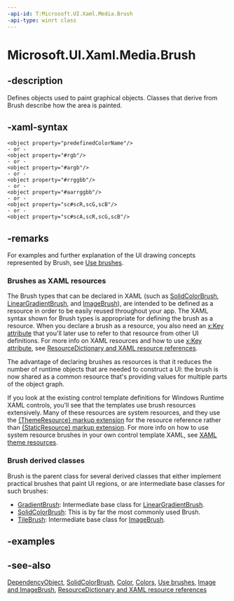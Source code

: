 ```yaml
---
-api-id: T:Microsoft.UI.Xaml.Media.Brush
-api-type: winrt class
---
```


<!-- Class syntax.
public class Brush : Windows.UI.Xaml.DependencyObject, Windows.UI.Xaml.Media.IBrush
-->

# Microsoft.UI.Xaml.Media.Brush

## -description
Defines objects used to paint graphical objects. Classes that derive from Brush describe how the area is painted.

## -xaml-syntax
```xaml
<object property="predefinedColorName"/>
- or -
<object property="#rgb"/>
- or -
<object property="#argb"/>
- or -
<object property="#rrggbb"/>
- or -
<object property="#aarrggbb"/>
- or -
<object property="sc#scR,scG,scB"/>
- or -
<object property="sc#scA,scR,scG,scB"/>
```


## -remarks
For examples and further explanation of the UI drawing concepts represented by Brush, see [Use brushes](/windows/uwp/graphics/using-brushes).

### Brushes as XAML resources

The Brush types that can be declared in XAML (such as [SolidColorBrush](solidcolorbrush.md), [LinearGradientBrush](lineargradientbrush.md), and [ImageBrush](imagebrush.md)), are intended to be defined as a resource in order to be easily reused throughout your app. The XAML syntax shown for Brush types is appropriate for defining the brush as a resource. When you declare a brush as a resource, you also need an [x:Key attribute](/windows/uwp/xaml-platform/x-key-attribute) that you'll later use to refer to that resource from other UI definitions. For more info on XAML resources and how to use [x:Key attribute](/windows/uwp/xaml-platform/x-key-attribute), see [ResourceDictionary and XAML resource references](/windows/uwp/controls-and-patterns/resourcedictionary-and-xaml-resource-references).

The advantage of declaring brushes as resources is that it reduces the number of runtime objects that are needed to construct a UI: the brush is now shared as a common resource that's providing values for multiple parts of the object graph.

If you look at the existing control template definitions for Windows Runtime XAML controls, you'll see that the templates use brush resources extensively. Many of these resources are system resources, and they use the [{ThemeResource} markup extension](/windows/uwp/xaml-platform/themeresource-markup-extension) for the resource reference rather than [{StaticResource} markup extension](/windows/uwp/xaml-platform/staticresource-markup-extension). For more info on how to use system resource brushes in your own control template XAML, see [XAML theme resources](/windows/uwp/controls-and-patterns/xaml-theme-resources).

### **Brush** derived classes

Brush is the parent class for several derived classes that either implement practical brushes that paint UI regions, or are intermediate base classes for such brushes:

+ [GradientBrush](gradientbrush.md): Intermediate base class for [LinearGradientBrush](lineargradientbrush.md).
+ [SolidColorBrush](solidcolorbrush.md): This is by far the most commonly used Brush.
+ [TileBrush](tilebrush.md): Intermediate base class for [ImageBrush](imagebrush.md).

## -examples

## -see-also
[DependencyObject](../microsoft.ui.xaml/dependencyobject.md), [SolidColorBrush](solidcolorbrush.md), [Color](/uwp/api/windows.ui.color), [Colors](../microsoft.ui/colors.md), [Use brushes](/windows/uwp/graphics/using-brushes), [Image and ImageBrush](/windows/uwp/controls-and-patterns/images-imagebrushes), [ResourceDictionary and XAML resource references](/windows/uwp/controls-and-patterns/resourcedictionary-and-xaml-resource-references)
